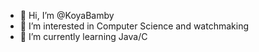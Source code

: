 - 👋 Hi, I’m @KoyaBamby
- 👀 I’m interested in Computer Science and watchmaking
- 🌱 I’m currently learning Java/C

<!---
KoyaBamby/KoyaBamby is a ✨ special ✨ repository because its `README.md` (this file) appears on your GitHub profile.
You can click the Preview link to take a look at your changes.
--->
